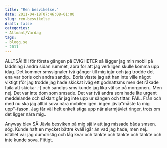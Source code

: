 ```yaml
---
title: "Ren besvikelse."
date: 2011-04-18T07:46:08+01:00
slug: ren-besvikelse
draft: false
categories:
- Allmänt/Vardag
tags:
- blogg.se
- 2011
---
```

ALLTSÅ!!!!!! för första gången på EVIGHETER så lägger jag min mobil på laddning i andra sidan rummet, abra för att jag verkligen skulle komma upp idag. Det kommer smssignaler två gånger till mig igår och jag trodde det ena var boris och andra sandip.. Boris visste jag att han inte ville något viktigt (för jag trodde jag hade skickat iväg ett godnattsms men det råkade faila att skicka-.-) och sandips sms kunde jag lika väl se på morgonen.. Men nej. Det var inte dom som smsade. Det var två andra som hade lite urgent meddelande och såklart går jag inte upp ur sängen och tittar. FAIL. Från och med nu ska jag alltid sova nära mobilen igen. ingen jävla"måste ta mig upp"-fason. Jag får väl helt enkelt stiga upp när alarmjävlet ringer, trots om det ligger nära mig..  
  
Anyway blev SÅ Jävla besviken på mig själv att jag missade båda smsen. sög. Kunde haft en mycket bättre kväll igår än vad jag hade, men nej.. istället var jag dumdristig och låg kvar och tänkte och tänkte och tänkte och inte kunde sova. Fittigt.